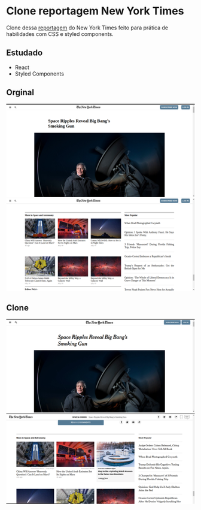# Clone reportagem New York Times

Clone dessa [reportagem](https://www.nytimes.com/2014/03/18/science/space/detection-of-waves-in-space-buttresses-landmark-theory-of-big-bang.html?_r=0) 
do New York Times feito para prática de habilidades com CSS e styled components.

## Estudado
* React
* Styled Components

## Orginal 

![alt header](https://github.com/CaioGrossi/Clone-NYT/blob/master/imagensReadme/imgclone1.png?raw=true)
![alt header](https://github.com/CaioGrossi/Clone-NYT/blob/master/imagensReadme/imgclone2.png?raw=true)


## Clone
![alt header](https://github.com/CaioGrossi/Clone-NYT/blob/master/imagensReadme/imgori1.png?raw=true)
![alt header](https://github.com/CaioGrossi/Clone-NYT/blob/master/imagensReadme/imgori2.png?raw=true)
